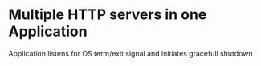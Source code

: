 # Multiple HTTP servers in one Application

Application listens for OS term/exit signal and initiates gracefull shutdown
